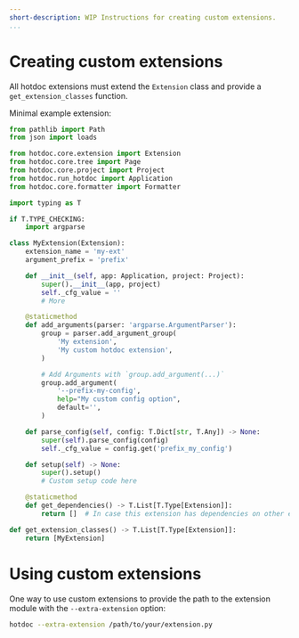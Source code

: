 ```yaml
---
short-description: WIP Instructions for creating custom extensions.
...
```


# Creating custom extensions

All hotdoc extensions must extend the `Extension` class and provide a
`get_extension_classes` function.

Minimal example extension:

```py
from pathlib import Path
from json import loads

from hotdoc.core.extension import Extension
from hotdoc.core.tree import Page
from hotdoc.core.project import Project
from hotdoc.run_hotdoc import Application
from hotdoc.core.formatter import Formatter

import typing as T

if T.TYPE_CHECKING:
    import argparse

class MyExtension(Extension):
    extension_name = 'my-ext'
    argument_prefix = 'prefix'

    def __init__(self, app: Application, project: Project):
        super().__init__(app, project)
        self._cfg_value = ''
        # More

    @staticmethod
    def add_arguments(parser: 'argparse.ArgumentParser'):
        group = parser.add_argument_group(
            'My extension',
            'My custom hotdoc extension',
        )

        # Add Arguments with `group.add_argument(...)`
        group.add_argument(
            '--prefix-my-config',
            help="My custom config option",
            default='',
        )

    def parse_config(self, config: T.Dict[str, T.Any]) -> None:
        super(self).parse_config(config)
        self._cfg_value = config.get('prefix_my_config')

    def setup(self) -> None:
        super().setup()
        # Custom setup code here

    @staticmethod
    def get_dependencies() -> T.List[T.Type[Extension]]:
        return []  # In case this extension has dependencies on other extensions

def get_extension_classes() -> T.List[T.Type[Extension]]:
    return [MyExtension]
```

# Using custom extensions

One way to use custom extensions to provide the path to the extension module
with the `--extra-extension` option:

```bash
hotdoc --extra-extension /path/to/your/extension.py
```

